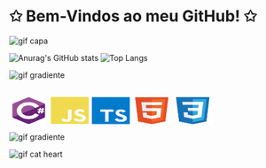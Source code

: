 # ✩ Bem-Vindos ao meu GitHub!  ✩ 
![gif capa](https://static.tumblr.com/2c0794f55d8089b775514e04df2fdec4/bkeuqco/Hlqpcpggk/tumblr_static_tumblr_static__focused_v3.gif)

![Anurag's GitHub stats](https://github-readme-stats.vercel.app/api?username=MikaValdivino&show_icons=true&theme=tokyonight) ![Top Langs](https://github-readme-stats.vercel.app/api/top-langs/?username=MikaValdivino&hide_progress=true&theme=tokyonight)


![gif gradiente](https://user-images.githubusercontent.com/74038190/212284115-f47cd8ff-2ffb-4b04-b5bf-4d1c14c0247f.gif)

<div style="display: inline_block"><br>
  <img align="center" alt="Rafa-Csharp" height="50" width="70" src="https://raw.githubusercontent.com/devicons/devicon/master/icons/csharp/csharp-original.svg">
  <img align="center" alt="Rafa-Js" height="50" width="70" src="https://raw.githubusercontent.com/devicons/devicon/master/icons/javascript/javascript-plain.svg">
  <img align="center" alt="Rafa-Ts" height="50" width="70" src="https://raw.githubusercontent.com/devicons/devicon/master/icons/typescript/typescript-plain.svg">
  <img align="center" alt="Rafa-HTML" height="50" width="70" src="https://raw.githubusercontent.com/devicons/devicon/master/icons/html5/html5-original.svg">
  <img align="center" alt="Rafa-CSS" height="50" width="70" src="https://raw.githubusercontent.com/devicons/devicon/master/icons/css3/css3-original.svg">
  
</div>   

![gif gradiente](https://user-images.githubusercontent.com/74038190/212284115-f47cd8ff-2ffb-4b04-b5bf-4d1c14c0247f.gif) 

![gif cat heart](https://steamuserimages-a.akamaihd.net/ugc/1848161512059954667/142EFA2670ECCF3F4C44EF99F2B759C111F5708F/?imw=637&imh=358&ima=fit&impolicy=Letterbox&imcolor=%23000000&letterbox=true)

